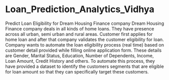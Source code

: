# Loan_Prediction_Analytics_Vidhya
Predict Loan Eligibility for Dream Housing Finance company Dream Housing Finance company deals in all kinds of home loans. They have presence across all urban, semi urban and rural areas. Customer first applies for home loan and after that company validates the customer eligibility for loan.  Company wants to automate the loan eligibility process (real time) based on customer detail provided while filling online application form. These details are Gender, Marital Status, Education, Number of Dependents, Income, Loan Amount, Credit History and others. To automate this process, they have provided a dataset to identify the customers segments that are eligible for loan amount so that they can specifically target these customers. 
